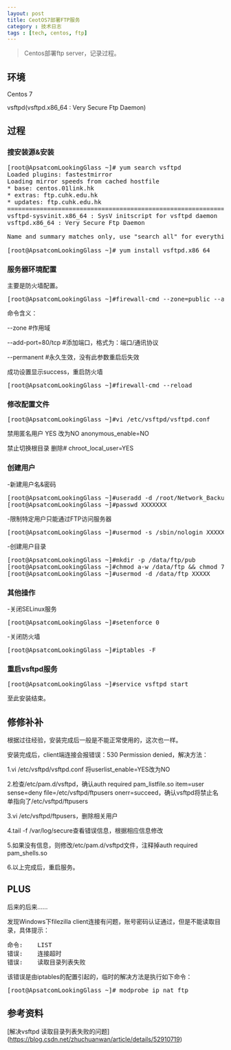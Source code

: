 ```yaml
---
layout: post
title: CeotOS7部署FTP服务
category : 技术日志
tags : [tech, centos, ftp]
---
```


>Centos部署ftp server，记录过程。

## 环境

Centos 7

vsftpd(vsftpd.x86_64 : Very Secure Ftp Daemon)

## 过程

### 搜安装源&安装

<pre class="brush: cpp">
[root@ApsatcomLookingGlass ~]# yum search vsftpd
Loaded plugins: fastestmirror
Loading mirror speeds from cached hostfile
* base: centos.01link.hk
* extras: ftp.cuhk.edu.hk
* updates: ftp.cuhk.edu.hk
============================================================================================= N/S matched: vsftpd ==============================================================================================
vsftpd-sysvinit.x86_64 : SysV initscript for vsftpd daemon
vsftpd.x86_64 : Very Secure Ftp Daemon

Name and summary matches only, use "search all" for everything.

[root@ApsatcomLookingGlass ~]# yum install vsftpd.x86_64
</pre>
### 服务器环境配置

主要是防火墙配置。

<pre class="brush: cpp">
[root@ApsatcomLookingGlass ~]#firewall-cmd --zone=public --add-port=21/tcp --permanent
</pre>
命令含义：

--zone #作用域

--add-port=80/tcp  #添加端口，格式为：端口/通讯协议

--permanent   #永久生效，没有此参数重启后失效

成功设置显示success，重启防火墙
<pre class="brush: cpp">
[root@ApsatcomLookingGlass ~]#firewall-cmd --reload
</pre>

### 修改配置文件

<pre class="brush: cpp">
[root@ApsatcomLookingGlass ~]#vi /etc/vsftpd/vsftpd.conf
</pre>

禁用匿名用户 YES 改为NO
anonymous_enable=NO

禁止切换根目录 删除#
chroot_local_user=YES

### 创建用户

-新建用户名&密码
<pre class="brush: cpp">
[root@ApsatcomLookingGlass ~]#useradd -d /root/Network_Backup/ -g ftp -s /sbin/nologin XXXXXXX
[root@ApsatcomLookingGlass ~]#passwd XXXXXXX
</pre>

-限制特定用户只能通过FTP访问服务器
<pre class="brush: cpp">
[root@ApsatcomLookingGlass ~]#usermod -s /sbin/nologin XXXXXXX
</pre>

-创建用户目录
<pre class="brush: cpp">
[root@ApsatcomLookingGlass ~]#mkdir -p /data/ftp/pub
[root@ApsatcomLookingGlass ~]#chmod a-w /data/ftp && chmod 777 -R /data/ftp/pub
[root@ApsatcomLookingGlass ~]#usermod -d /data/ftp XXXXX
</pre>

### 其他操作

-关闭SELinux服务
<pre class="brush: cpp">
[root@ApsatcomLookingGlass ~]#setenforce 0
</pre>

-关闭防火墙
<pre class="brush: cpp">
[root@ApsatcomLookingGlass ~]#iptables -F
</pre>

### 重启vsftpd服务
<pre class="brush: cpp">
[root@ApsatcomLookingGlass ~]#service vsftpd start
</pre>
至此安装结束。

## 修修补补

根据过往经验，安装完成后一般是不能正常使用的，这次也一样。

安装完成后，client端连接会报错误：530 Permission denied，解决方法：

1.vi /etc/vsftpd/vsftpd.conf 将userlist_enable=YES改为NO

2.检查/etc/pam.d/vsftpd，确认auth required pam_listfile.so item=user sense=deny file=/etc/vsftpd/ftpusers onerr=succeed，确认vsftpd将禁止名单指向了/etc/vsftpd/ftpusers

3.vi /etc/vsftpd/ftpusers，删除相关用户

4.tail -f /var/log/secure查看错误信息，根据相应信息修改

5.如果没有信息，则修改/etc/pam.d/vsftpd文件，注释掉auth required pam_shells.so

6.以上完成后，重启服务。

## PLUS

后来的后来……

发现Windows下filezilla client连接有问题，账号密码认证通过，但是不能读取目录，具体提示：
<pre class="brush: cpp">
命令:    LIST
错误:    连接超时
错误:    读取目录列表失败
</pre>

该错误是由iptables的配置引起的，临时的解决方法是执行如下命令：

<pre class="brush: cpp">
[root@ApsatcomLookingGlass ~]# modprobe ip_nat_ftp
</pre>

## 参考资料

[解决vsftpd 读取目录列表失败的问题]
(https://blog.csdn.net/zhuchuanwan/article/details/52910719)
